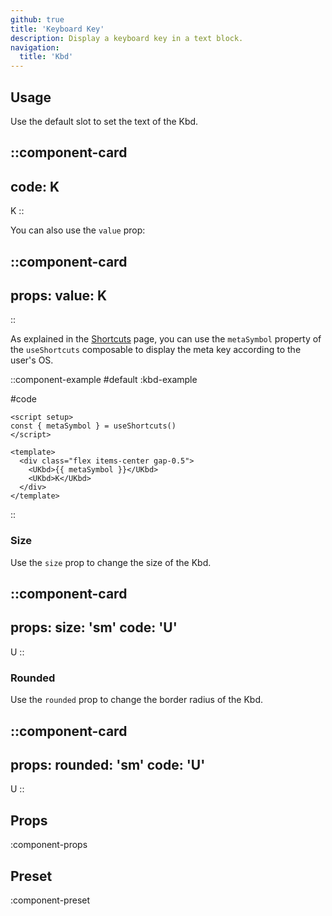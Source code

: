 ```yaml
---
github: true
title: 'Keyboard Key'
description: Display a keyboard key in a text block.
navigation:
  title: 'Kbd'
---
```


## Usage

Use the default slot to set the text of the Kbd.

::component-card
---
code: K
---

K
::

You can also use the `value` prop:

::component-card
---
props:
  value: K
---
::

As explained in the [Shortcuts](/getting-started/shortcuts) page, you can use the `metaSymbol` property of the `useShortcuts` composable to display the meta key according to the user's OS.

::component-example
#default
:kbd-example

#code
```vue
<script setup>
const { metaSymbol } = useShortcuts()
</script>

<template>
  <div class="flex items-center gap-0.5">
    <UKbd>{{ metaSymbol }}</UKbd>
    <UKbd>K</UKbd>
  </div>
</template>
```
::

### Size

Use the `size` prop to change the size of the Kbd.

::component-card
---
props:
  size: 'sm'
code: 'U'
---

U
::

### Rounded

Use the `rounded` prop to change the border radius of the Kbd.

::component-card
---
props:
  rounded: 'sm'
code: 'U'
---

U
::

## Props

:component-props

## Preset

:component-preset
